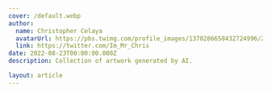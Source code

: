 ```yaml
---
cover: /default.webp
author:
  name: Christopher Celaya
  avatarUrl: https://pbs.twimg.com/profile_images/1370286658432724996/ZMSDzzIi_400x400.jpg
  link: https://twitter.com/Im_Mr_Chris
date: 2022-08-23T00:00:00.000Z
description: Collection of artwork generated by AI.

layout: article
---
```


